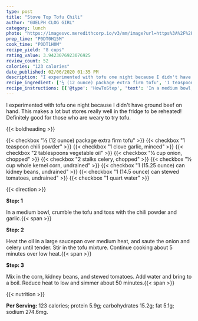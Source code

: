 ```yaml
---
type: post
title: "Stove Top Tofu Chili"
author: "GUELPH CLOG GIRL"
category: lunch
photo: "https://imagesvc.meredithcorp.io/v3/mm/image?url=https%3A%2F%2Fimages.media-allrecipes.com%2Fuserphotos%2F1554634.jpg"
prep_time: "P0DT0H15M"
cook_time: "P0DT1H0M"
recipe_yield: "8 cups"
rating_value: 3.9423076923076925
review_count: 52
calories: "123 calories"
date_published: 02/06/2020 01:35 PM
description: "I experimented with tofu one night because I didn't have ground beef on hand. This makes a lot but stores really well in the fridge to be reheated! Definitely good for those who are weary to try tofu."
recipe_ingredient: ['½ (12 ounce) package extra firm tofu', '1 teaspoon chili powder', '1 clove garlic, minced', '2 tablespoons vegetable oil', '½ cup onion, chopped', '2 stalks celery, chopped', '½ cup whole kernel corn, undrained', '1 (15.25 ounce) can kidney beans, undrained', '1 (14.5 ounce) can stewed tomatoes, undrained', '1 quart water']
recipe_instructions: [{'@type': 'HowToStep', 'text': 'In a medium bowl, crumble the tofu and toss with the chili powder and garlic.\n'}, {'@type': 'HowToStep', 'text': 'Heat the oil in a large saucepan over medium heat, and saute the onion and celery until tender. Stir in the tofu mixture. Continue cooking about 5 minutes over low heat.\n'}, {'@type': 'HowToStep', 'text': 'Mix in the corn, kidney beans, and stewed tomatoes. Add water and bring to a boil. Reduce heat to low and simmer about 50 minutes.\n'}]
---
```


I experimented with tofu one night because I didn't have ground beef on hand. This makes a lot but stores really well in the fridge to be reheated! Definitely good for those who are weary to try tofu. 

{{< boldheading >}}

{{< checkbox "½ (12 ounce) package extra firm tofu" >}}
{{< checkbox "1 teaspoon chili powder" >}}
{{< checkbox "1 clove garlic, minced" >}}
{{< checkbox "2 tablespoons vegetable oil" >}}
{{< checkbox "½ cup onion, chopped" >}}
{{< checkbox "2 stalks celery, chopped" >}}
{{< checkbox "½ cup whole kernel corn, undrained" >}}
{{< checkbox "1 (15.25 ounce) can kidney beans, undrained" >}}
{{< checkbox "1 (14.5 ounce) can stewed tomatoes, undrained" >}}
{{< checkbox "1 quart water" >}}


{{< direction >}}

**Step: 1**

In a medium bowl, crumble the tofu and toss with the chili powder and garlic.{{< span >}}

**Step: 2**

Heat the oil in a large saucepan over medium heat, and saute the onion and celery until tender. Stir in the tofu mixture. Continue cooking about 5 minutes over low heat.{{< span >}}

**Step: 3**

Mix in the corn, kidney beans, and stewed tomatoes. Add water and bring to a boil. Reduce heat to low and simmer about 50 minutes.{{< span >}}

{{< nutrition >}}

**Per Serving:** 123 calories; protein 5.9g; carbohydrates 15.2g; fat 5.1g; sodium 274.6mg.